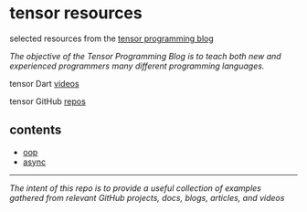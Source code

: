 # tensor resources
selected resources from the [tensor programming blog](http://tensor-programming.com/)

_The objective of the Tensor Programming Blog is to teach both new and experienced programmers many different programming languages._ 
 
tensor Dart [videos](https://youtu.be/kN7X_gWcuv0)

tensor GitHub [repos](https://github.com/tensor-programming)

## contents
- [oop](concepts/oop.dart)
- [async](concepts/async.dart)


---
_The intent of this repo is to provide a useful collection of examples gathered from relevant GitHub projects, docs, blogs, articles, and videos_
